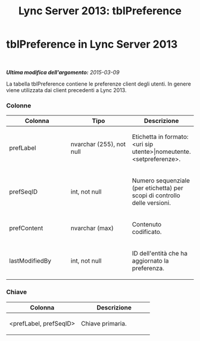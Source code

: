 ﻿---
title: 'Lync Server 2013: tblPreference'
TOCTitle: tblPreference
ms:assetid: f94eb128-f782-42ff-a568-ed3529573bc8
ms:mtpsurl: https://technet.microsoft.com/it-it/library/Gg615052(v=OCS.15)
ms:contentKeyID: 49302524
ms.date: 08/24/2015
mtps_version: v=OCS.15
ms.translationtype: HT
---

# tblPreference in Lync Server 2013

 

_**Ultima modifica dell'argomento:** 2015-03-09_

La tabella tblPreference contiene le preferenze client degli utenti. In genere viene utilizzata dai client precedenti a Lync 2013.

### Colonne

<table>
<colgroup>
<col style="width: 33%" />
<col style="width: 33%" />
<col style="width: 33%" />
</colgroup>
<thead>
<tr class="header">
<th>Colonna</th>
<th>Tipo</th>
<th>Descrizione</th>
</tr>
</thead>
<tbody>
<tr class="odd">
<td><p>prefLabel</p></td>
<td><p>nvarchar (255), not null</p></td>
<td><p>Etichetta in formato: &lt;uri sip utente&gt;|nomeutente.&lt;setpreferenze&gt;.</p></td>
</tr>
<tr class="even">
<td><p>prefSeqID</p></td>
<td><p>int, not null</p></td>
<td><p>Numero sequenziale (per etichetta) per scopi di controllo delle versioni.</p></td>
</tr>
<tr class="odd">
<td><p>prefContent</p></td>
<td><p>nvarchar (max)</p></td>
<td><p>Contenuto codificato.</p></td>
</tr>
<tr class="even">
<td><p>lastModifiedBy</p></td>
<td><p>int, not null</p></td>
<td><p>ID dell'entità che ha aggiornato la preferenza.</p></td>
</tr>
</tbody>
</table>


### Chiave

<table>
<colgroup>
<col style="width: 50%" />
<col style="width: 50%" />
</colgroup>
<thead>
<tr class="header">
<th>Colonna</th>
<th>Descrizione</th>
</tr>
</thead>
<tbody>
<tr class="odd">
<td><p>&lt;prefLabel, prefSeqID&gt;</p></td>
<td><p>Chiave primaria.</p></td>
</tr>
</tbody>
</table>

